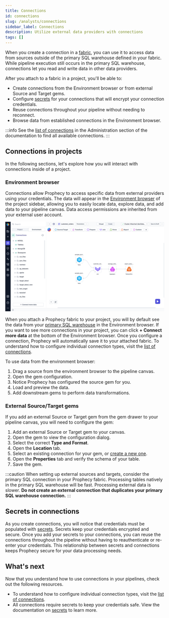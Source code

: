```yaml
---
title: Connections
id: connections
slug: /analysts/connections
sidebar_label: Connections
description: Utilize external data providers with connections
tags: []
---
```


When you create a connection in a [fabric](docs/core/prophecy-fabrics/prophecy-fabrics.md), you can use it to access data from sources outside of the primary SQL warehouse defined in your fabric. While pipeline execution still occurs in the primary SQL warehouse, connections let you read and write data in other data providers.

After you attach to a fabric in a project, you'll be able to:

- Create connections from the Environment browser or from external Source and Target gems.
- Configure [secrets](#secrets-in-connections) for your connections that will encrypt your connection credentials.
- Reuse connections throughout your pipeline without needing to reconnect.
- Browse data from established connections in the Environment browser.

:::info
See the [list of connections](docs/core/prophecy-fabrics/connections/connections.md) in the Administration section of the documentation to find all available connections.
:::

## Connections in projects

In the following sections, let's explore how you will interact with connections inside of a project.

### Environment browser

Connections allow Prophecy to access specific data from external providers using your credentials. The data will appear in the [Environment browser](/analysts/project-editor) of the project sidebar, allowing you to easily locate data, explore data, and add data to your pipeline canvas. Data access permissions are inherited from your external user account.

![Environment browser](img/environment-tab-connections.png)

When you attach a Prophecy fabric to your project, you will by default see the data from your [primary SQL warehouse](/core/prophecy-fabrics/) in the Environment browser. If you want to see more connections in your project, you can click **+ Connect more data** at the bottom of the Environment browser. Once you configure a connection, Prophecy will automatically save it to your attached fabric. To understand how to configure individual connection types, visit the [list of connections](docs/core/prophecy-fabrics/connections/connections.md).

To use data from the environment browser:

1. Drag a source from the environment browser to the pipeline canvas.
1. Open the gem configuration.
1. Notice Prophecy has configured the source gem for you.
1. Load and preview the data.
1. Add downstream gems to perform data transformations.

### External Source/Target gems

If you add an external Source or Target gem from the gem drawer to your pipeline canvas, you will need to configure the gem:

1. Add an external Source or Target gem to your canvas.
1. Open the gem to view the configuration dialog.
1. Select the correct **Type and Format**.
1. Open the **Location** tab.
1. Select an existing connection for your gem, or [create a new one](docs/core/prophecy-fabrics/connections/connections.md).
1. Open the **Properties** tab and verify the schema of your table.
1. Save the gem.

:::caution
When setting up external sources and targets, consider the primary SQL connection in your Prophecy fabric. Processing tables natively in the primary SQL warehouse will be fast. Processing external data is slower. **Do not create an external connection that duplicates your primary SQL warehouse connection.**
:::

## Secrets in connections

As you create connections, you will notice that credentials must be populated with [secrets](docs/enterprise/fabrics/secrets/secrets.md). Secrets keep your credentials encrypted and secure. Once you add your secrets to your connections, you can reuse the connections throughout the pipeline without having to reauthenticate or re-enter your credentials. This relationship between secrets and connections keeps Prophecy secure for your data processing needs.

## What's next

Now that you understand how to use connections in your pipelines, check out the following resources.

- To understand how to configure individual connection types, visit the [list of connections](docs/core/prophecy-fabrics/connections/connections.md).
- All connections require secrets to keep your credentials safe. View the documentation on [secrets](docs/enterprise/fabrics/secrets/secrets.md) to learn more.
